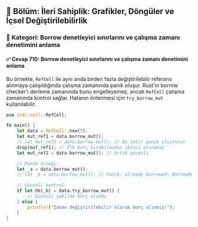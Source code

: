 ## 📘 Bölüm: İleri Sahiplik: Grafikler, Döngüler ve İçsel Değiştirilebilirlik  
### 🔹 Kategori: Borrow denetleyici sınırlarını ve çalışma zamanı denetimini anlama  
#### ✅ Cevap 710: Borrow denetleyici sınırlarını ve çalışma zamanı denetimini anlama

Bu örnekte, `RefCell` ile aynı anda birden fazla değiştirilebilir referans alınmaya çalışıldığında çalışma zamanında panik oluşur. Rust'ın borrow checker'ı derleme zamanında bunu engelleyemez, ancak `RefCell` çalışma zamanında kontrol sağlar. Hatanın önlenmesi için `try_borrow_mut` kullanılabilir.

```rust
use std::cell::RefCell;

fn main() {
    let data = RefCell::new(5);
    let mut_ref1 = data.borrow_mut();
    // let mut_ref2 = data.borrow_mut(); // Bu satır panik oluşturur
    drop(mut_ref1); // İlk borç bırakılmadan ikinci alınamaz
    let mut_ref2 = data.borrow_mut(); // Artık güvenli

    // Panik örneği:
    let _a = data.borrow_mut();
    // let _b = data.borrow_mut(); // Panik: already borrowed: BorrowMutError

    // Güvenli kontrol:
    if let Ok(_b) = data.try_borrow_mut() {
        // Güvenli şekilde borç alındı
    } else {
        println!("Zaten değiştirilebilir olarak borç alınmış!");
    }
}
```
